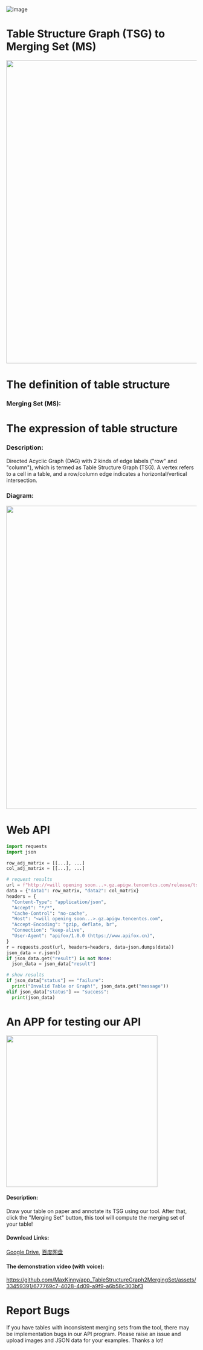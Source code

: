![image](https://github.com/MaxKinny/app_TableStructureGraph2MergingSet/assets/33459391/7248e833-5388-4065-9623-74a4cd72ac69)

# Table Structure Graph (TSG) to Merging Set (MS)
<img src="https://github.com/MaxKinny/tsg2ms/assets/33459391/31449583-0684-43cf-91b7-fc0a7794eb1e" width="800">

# The definition of table structure
### Merging Set (MS):

# The expression of table structure
### Description:
Directed Acyclic Graph (DAG) with 2 kinds of edge labels ("row" and "column"), which is termed as Table Structure Graph (TSG). A vertex refers to a cell in a table, and a row/column edge indicates a horizontal/vertical intersection.

### Diagram:
<img src="https://github.com/MaxKinny/tsg2ms/assets/33459391/118f8b62-c3f5-4ebf-867a-f50fdde2e81b" width="800">

# Web API
```python
import requests
import json

row_adj_matrix = [[...], ...]
col_adj_matrix = [[...], ...]

# request results
url = f"http://<will opening soon...>.gz.apigw.tencentcs.com/release/tsg2ms"
data = {"data1": row_matrix, "data2": col_matrix}
headers = {
  "Content-Type": "application/json",
  "Accept": "*/*",
  "Cache-Control": "no-cache",
  "Host": "<will opening soon...>.gz.apigw.tencentcs.com",
  "Accept-Encoding": "gzip, deflate, br",
  "Connection": "keep-alive",
  "User-Agent": "apifox/1.0.0 (https://www.apifox.cn)",
}
r = requests.post(url, headers=headers, data=json.dumps(data))
json_data = r.json()
if json_data.get("result") is not None:
  json_data = json_data["result"]

# show results
if json_data["status"] == "failure":
  print("Invalid Table or Graph!", json_data.get("message"))
elif json_data["status"] == "success":
  print(json_data)
```

# An APP for testing our API
<img src="https://github.com/MaxKinny/tsg2ms/assets/33459391/ab94549c-6741-4c55-be03-7df4a8b4da7a" width="400">

#### Description:
Draw your table on paper and annotate its TSG using our tool. After that, click the "Merging Set" button, this tool will compute the merging set of your table!

#### Download Links:
[Google Drive](https://drive.google.com/file/d/1-NRQYTQiAaJEibMXyu_ogzInTh4taogB/view?usp=sharing), [百度网盘](https://pan.baidu.com/s/1xrgwRoFnWUdLB8c11fPQBA?pwd=1234)

#### The demonstration video (with voice):
https://github.com/MaxKinny/app_TableStructureGraph2MergingSet/assets/33459391/677769c7-4028-4d09-a9f9-a6b58c303bf3


# Report Bugs
If you have tables with inconsistent merging sets from the tool, there may be implementation bugs in our API program. Please raise an issue and upload images and JSON data for your examples. Thanks a lot!
